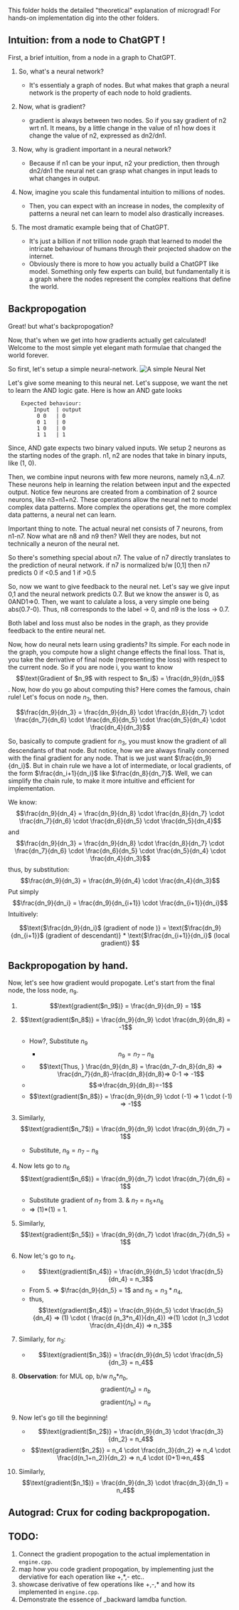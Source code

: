 This folder holds the detailed "theoretical" explanation of micrograd!
For hands-on implementation dig into the other folders.

## Intuition: from a node to ChatGPT !
First, a brief intuition, from a node in a graph to ChatGPT.
1. So, what's a neural network?
    * It's essentialy a graph of nodes. But what makes that graph a neural network is the property of each node to hold gradients.

2. Now, what is gradient?
    * gradient is always between two nodes. So if you say gradient of n2 wrt n1. It means, by a little change in the value of n1 how does it change the value of n2, expressed as dn2/dn1.
3. Now, why is gradient important in a neural network?
    * Because if n1 can be your input, n2 your prediction, then through dn2/dn1 the neural net can grasp what changes in input leads to what changes in output.
4. Now, imagine you scale this fundamental intuition to millions of nodes. 
    * Then, you can expect with an increase in nodes, the complexity of patterns a neural net can learn to model also drastically increases. 
5. The most dramatic example being that of ChatGPT.
    * It's just a billion if not trillion node graph that learned to model the intricate behaviour of humans through their projected shadow on the internet.
    * Obviously there is more to how you actually build a ChatGPT like model. Something only few experts can build, but fundamentally it is a graph where the nodes represent the complex realtions that define the world.

## Backpropogation
Great! but what's backpropogation?

Now, that's when we get into how gradients actually get calculated! Welcome to the most simple yet elegant math formulae that changed the world forever.

So first, let's setup a simple neural-network.
![A simple Neural Net](backpropp2.svg)

Let's give some meaning to this neural net.
Let's suppose, we want the net to learn the AND logic gate.
Here is how an AND gate looks
```
    Expected behaviour:
        Input  | output
         0 0   | 0
         0 1   | 0
         1 0   | 0
         1 1   | 1
```
Since, AND gate expects two binary valued inputs.
We setup 2 neurons as the starting nodes of the graph.
n1, n2 are nodes that take in binary inputs, like (1, 0).

Then, we combine input neurons with few more neurons, namely n3,4..n7.
These neurons help in learning the relation between input and the expected output.
Notice few neurons are created from a combination of 2 source neurons, like n3=n1+n2.
These operations allow the neural net to model complex data patterns. More complex the operations get, the more complex data patterns, a neural net can learn.

Important thing to note. The actual neural net consists of 7 neurons, from n1-n7.
Now what are n8 and n9 then?
Well they are nodes, but not technically a neuron of the neural net.

So there's something special about n7. The value of n7 directly translates to the prediction of neural network. if n7 is normalized b/w [0,1] then n7 predicts 0 if <0.5 and 1 if >0.5 

So, now we want to give feedback to the neural net. Let's say we give input 0,1 and the neural network predicts 0.7. But we know the answer is 0, as 0AND1=>0.
Then, we want to calulate a loss, a very simple one being abs(0.7-0).
Thus, n8 corresponds to the label -> 0, and n9 is the loss -> 0.7.

Both label and loss must also be nodes in the graph, as they provide feedback to the entire neural net.

Now, how do neural nets learn using gradients?
Its simple.
For each node in the graph, you compute how a slight change effects the final loss.
That is, you take the derivative of final node (representing the loss) with respect to the current node.
So if you are node i, you want to know $$\text{Gradient of $n_9$ with respect to $n_i$} = \frac{dn_9}{dn_i}$$.
Now, how do you go about computing this?
Here comes the famous, chain rule!
Let's focus on node $n_3$, then.

$$\frac{dn_9}{dn_3} = \frac{dn_9}{dn_8} \cdot \frac{dn_8}{dn_7} \cdot \frac{dn_7}{dn_6} \cdot \frac{dn_6}{dn_5} \cdot \frac{dn_5}{dn_4} \cdot \frac{dn_4}{dn_3}$$

So, basically to compute gradient for $n_3$, you must know the gradient of all descendants of that node. But notice, how we are always finally concerned with the final gradient for any node. That is we just want $\frac{dn_9}{dn_i}$. But in chain rule we have a lot of intermediate, or local gradients, of the form $\frac{dn_i+1}{dn_i}$ like $\frac{dn_8}{dn_7}$.
Well, we can simplify the chain rule, to make it more intuitive and efficient for implementation.

We know:
$$\frac{dn_9}{dn_4} = \frac{dn_9}{dn_8} \cdot \frac{dn_8}{dn_7} \cdot \frac{dn_7}{dn_6} \cdot \frac{dn_6}{dn_5} \cdot \frac{dn_5}{dn_4}$$
and 
$$\frac{dn_9}{dn_3} = \frac{dn_9}{dn_8} \cdot \frac{dn_8}{dn_7} \cdot \frac{dn_7}{dn_6} \cdot \frac{dn_6}{dn_5} \cdot \frac{dn_5}{dn_4} \cdot \frac{dn_4}{dn_3}$$
thus, by substitution:
$$\frac{dn_9}{dn_3} = \frac{dn_9}{dn_4} \cdot \frac{dn_4}{dn_3}$$
Put simply
$$\frac{dn_9}{dn_i} = \frac{dn_9}{dn_{i+1}} \cdot \frac{dn_{i+1}}{dn_i}$$
Intuitively:

$$\text{$\frac{dn_9}{dn_i}$ (gradient of node )} = \text{$\frac{dn_9}{dn_{i+1}}$ (gradient of descendant)} * \text{$\frac{dn_{i+1}}{dn_i}$ (local gradient)} $$

## Backpropogation by hand.
Now, let's see how gradient would propogate.
Let's start from the final node, the loss node, $n_9$.
1. $$\text{gradient($n_9$)} = \frac{dn_9}{dn_9} = 1$$
2. $$\text{gradient($n_8$)} = \frac{dn_9}{dn_9} \cdot \frac{dn_9}{dn_8} = -1$$
    * How?, Substitute $n_9$
        * $$n_9 = n_7-n_8$$
    * $$\text{Thus, } \frac{dn_9}{dn_8} = \frac{dn_7-dn_8}{dn_8} => \frac{dn_7}{dn_8}-\frac{dn_8}{dn_8}=> 0-1 => -1$$
    * $$=>\frac{dn_9}{dn_8}=-1$$
    * $$\text{gradient($n_8$)} = \frac{dn_9}{dn_9} \cdot (-1) => 1 \cdot (-1) => -1$$
3. Similarly, $$\text{gradient($n_7$)} = \frac{dn_9}{dn_9} \cdot \frac{dn_9}{dn_7} = 1$$
    * Substitute, $n_9 = n_7-n_8$
4. Now lets go to $n_6$ $$\text{gradient($n_6$)} = \frac{dn_9}{dn_7} \cdot \frac{dn_7}{dn_6} = 1$$
    * Substitute gradient of $n_7$ from 3. & $n_7$ = $n_5$+$n_6$
    * => (1)*(1) = 1.
5. Similarly, $$\text{gradient($n_5$)} = \frac{dn_9}{dn_7} \cdot \frac{dn_7}{dn_5} = 1$$
6. Now let;'s go to $n_4$.
    *  $$\text{gradient($n_4$)} = \frac{dn_9}{dn_5} \cdot \frac{dn_5}{dn_4} = n_3$$
    * From 5. => $\frac{dn_9}{dn_5} = 1$ and $n_5 = n_3*n_4$,
    * thus, $$\text{gradient($n_4$)} = \frac{dn_9}{dn_5} \cdot \frac{dn_5}{dn_4} => (1) \cdot ( \frac{d (n_3*n_4)}{dn_4}) =>(1) \cdot (n_3 \cdot \frac{dn_4}{dn_4}) => n_3$$
    
7. Similarly, for $n_3$:
    * $$\text{gradient($n_3$)} = \frac{dn_9}{dn_5} \cdot \frac{dn_5}{dn_3} = n_4$$
8. **Observation**: for MUL op, b/w $n_a$*$n_b$, $$\text{gradient($n_a$) = $n_b$ }$$ $$\text{gradient($n_b$) = $n_a$}$$
9. Now let's go till the beginning!
    * $$\text{gradient($n_2$)} = \frac{dn_9}{dn_3} \cdot \frac{dn_3}{dn_2} = n_4$$
    * $$\text{gradient($n_2$)} = n_4 \cdot \frac{dn_3}{dn_2} => n_4 \cdot \frac{d(n_1+n_2)}{dn_2} => n_4 \cdot (0+1)=>n_4$$
10. Similarly, $$\text{gradient($n_1$)} = \frac{dn_9}{dn_3} \cdot \frac{dn_3}{dn_1} = n_4$$

## Autograd: Crux for coding backpropogation.
## TODO: 
1. Connect the gradient propogation to the actual implementation in `engine.cpp`.
2. map how you code gradient propogation, by implementing just the derviative for each operation like +,*,- etc..
3. showcase derivative of few operations like +,-,* and how its implemented in `engine.cpp`.
4. Demonstrate the essence of _backward lamdba function.